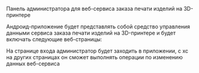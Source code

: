 Панель администратора для веб-сервиса заказа печати изделий на 3D-принтере

Андроид-приложение будет представлять собой средство управления данными сервиса заказа печати изделий на 3D-принтере и будет включать следующие веб-страницы:

 
На странице входа администратор будет заходить в приложении,  c xc на других страницах он сможет выполнять операции по изменению данных веб-сервиса